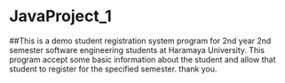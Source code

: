 # JavaProject_1
##This is a demo student registration system program for 2nd year 2nd semester software engineering students at Haramaya University.
This program accept some basic information about the student and allow that student to register for the specified semester.
thank you.

